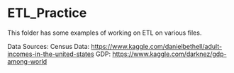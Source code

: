 # ETL_Practice

This folder has some examples of working on ETL on various files.

Data Sources:
  Census Data: https://www.kaggle.com/danielbethell/adult-incomes-in-the-united-states
  GDP: https://www.kaggle.com/darknez/gdp-among-world
